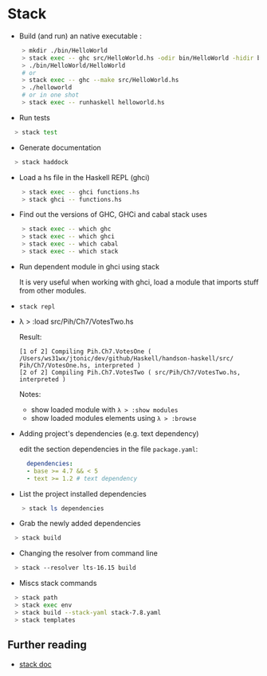 Stack
===

- Build (and run) an native executable :


```sh
    > mkdir ./bin/HelloWorld
    > stack exec -- ghc src/HelloWorld.hs -odir bin/HelloWorld -hidir bin/HelloWorld -o bin/HelloWorld/HelloWorld
    > ./bin/HelloWorld/HelloWorld
    # or
    > stack exec -- ghc --make src/HelloWorld.hs
    > ./helloworld
    # or in one shot
    > stack exec -- runhaskell helloworld.hs
```

- Run tests

```sh
  > stack test
```

- Generate documentation

```sh
  > stack haddock
```

- Load a hs file in the Haskell REPL (ghci)

```sh
    > stack exec -- ghci functions.hs
    > stack ghci -- functions.hs
```

- Find out the versions of GHC, GHCi and cabal stack uses

```sh
    > stack exec -- which ghc
    > stack exec -- which ghci
    > stack exec -- which cabal
    > stack exec -- which stack
```

- Run dependent module in ghci using stack

  It is very useful when working with ghci, load a module that imports stuff from other modules.

- `stack repl`

- λ > :load src/Pih/Ch7/VotesTwo.hs

  Result:

  ```text
  [1 of 2] Compiling Pih.Ch7.VotesOne ( /Users/ws31wx/jtonic/dev/github/Haskell/handson-haskell/src/  Pih/Ch7/VotesOne.hs, interpreted )
  [2 of 2] Compiling Pih.Ch7.VotesTwo ( src/Pih/Ch7/VotesTwo.hs, interpreted )
  ```

  Notes:
  - show loaded module with `λ > :show modules`
  - show loaded modules elements using `λ > :browse`

- Adding project's dependencies (e.g. text dependency)

  edit the section dependencies in the file `package.yaml`:

  ```yml
    dependencies:
    - base >= 4.7 && < 5
    - text >= 1.2 # text dependency
  ```

- List the project installed dependencies

```sh
    > stack ls dependencies
```

- Grab the newly added dependencies

```sh
  > stack build
```

- Changing the resolver from command line

```sh
  > stack --resolver lts-16.15 build
```

- Miscs stack commands

```sh
  > stack path
  > stack exec env
  > stack build --stack-yaml stack-7.8.yaml
  > stack templates
```

Further reading
---

- [stack doc](https://docs.haskellstack.org/en/stable/README/#the-haskell-tool-stack)
